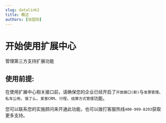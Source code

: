 ```yaml
---
slug: datalink2
title: 概述
authors: [张国阳]
---
```


# 开始使用扩展中心
管理第三方支持扩展功能

## 使用前提:
在使用扩展中心相关接口前，请确保您的企业已经开启了`开放接口(新)`与`发票管理`、`私车公用`、`饿了么`、`爱客CRM`、`行程`、`结算方式管理`功能。

您可以联系您的实施顾问来开通此功能，也可以拨打客服热线`400-999-8293`获取更多支持。


























